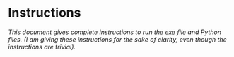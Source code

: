 # Instructions
*This document gives complete instructions to run the exe file and Python
files. (I am giving these instructions for the sake of clarity, even though the
instructions are trivial).*
